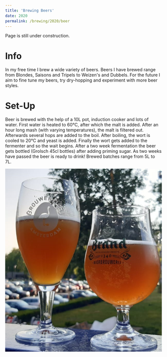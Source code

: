 ```yaml
---
title: 'Brewing Beers'
date: 2020
permalink: /brewing/2020/beer
---
```


Page is still under construction.

# Info
In my free time I brew a wide variety of beers. Beers I have brewed range from Blondes, Saisons and Tripels to Weizen's and Dubbels. For the future I aim to fine tune my beers, try dry-hopping and experiment with more beer styles.

# Set-Up
Beer is brewed with the help of a 10L pot, induction cooker and lots of water. First water is heated to 60°C, after which the malt is added. After an hour long mash (with varying temperatures), the malt is filtered out. Afterwards several hops are added to the boil. After boiling, the wort is cooled to 20°C and yeast is added. Finally the wort gets added to the fermenter and so the wait begins. After a two week fermentation the beer gets bottled (Grolsch 45cl bottles) after adding priming sugar. As two weeks have passed the beer is ready to drink! Brewed batches range from 5L to 7L. 

![Getting Started](</images/blonde_brew.png>)